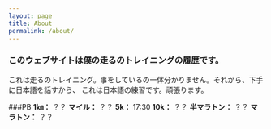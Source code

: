 ```yaml
---
layout: page
title: About
permalink: /about/
---
```


### このウェブサイトは僕の走るのトレイニングの履歴です。

これは走るのトレイニング。事をしているの一体分かりません。それから、下手に日本語を話すから、
これは日本語の練習です。頑張ります。

###PB
**1㎞：** ？？
**マイル：** ？？
**5k：** 17:30
**10k：** ？？
**半マラトン：** ？？
**マラトン：** ？？
